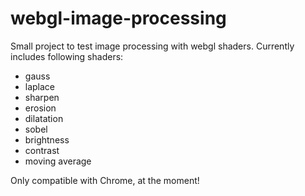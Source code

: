 webgl-image-processing
======================

Small project to test image processing with webgl shaders.
Currently includes following shaders:

- gauss
- laplace
- sharpen
- erosion
- dilatation
- sobel
- brightness
- contrast
- moving average

Only compatible with Chrome, at the moment!

